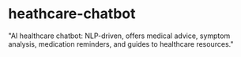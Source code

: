 # heathcare-chatbot
"AI healthcare chatbot: NLP-driven, offers medical advice, symptom analysis, medication reminders, and guides to healthcare resources."
